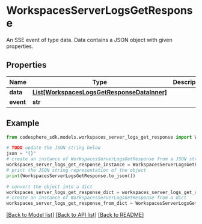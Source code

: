 # WorkspacesServerLogsGetResponse

An SSE event of type data. Data contains a JSON object with given properties.

## Properties

Name | Type | Description | Notes
------------ | ------------- | ------------- | -------------
**data** | [**List[WorkspacesLogsGetResponseDataInner]**](WorkspacesLogsGetResponseDataInner.md) |  | 
**event** | **str** |  | 

## Example

```python
from codesphere_sdk.models.workspaces_server_logs_get_response import WorkspacesServerLogsGetResponse

# TODO update the JSON string below
json = "{}"
# create an instance of WorkspacesServerLogsGetResponse from a JSON string
workspaces_server_logs_get_response_instance = WorkspacesServerLogsGetResponse.from_json(json)
# print the JSON string representation of the object
print(WorkspacesServerLogsGetResponse.to_json())

# convert the object into a dict
workspaces_server_logs_get_response_dict = workspaces_server_logs_get_response_instance.to_dict()
# create an instance of WorkspacesServerLogsGetResponse from a dict
workspaces_server_logs_get_response_from_dict = WorkspacesServerLogsGetResponse.from_dict(workspaces_server_logs_get_response_dict)
```
[[Back to Model list]](../README.md#documentation-for-models) [[Back to API list]](../README.md#documentation-for-api-endpoints) [[Back to README]](../README.md)


